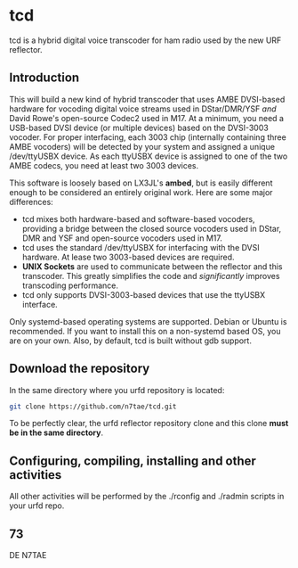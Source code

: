 ﻿# tcd

tcd is a hybrid digital voice transcoder for ham radio used by the new URF reflector.

## Introduction

This will build a new kind of hybrid transcoder that uses AMBE DVSI-based hardware for vocoding digital voice streams used in DStar/DMR/YSF *and* David Rowe's open-source Codec2 used in M17. At a minimum, you need a USB-based DVSI device (or multiple devices) based on the DVSI-3003 vocoder. For proper interfacing, each 3003 chip (internally containing three AMBE vocoders) will be detected by your system and assigned a unique /dev/ttyUSBX device. As each ttyUSBX device is assigned to one of the two AMBE codecs, you need at least two 3003 devices.

This software is loosely based on LX3JL's **ambed**, but is easily different enough to be considered an entirely original work. Here are some major differences:

- tcd mixes both hardware-based and software-based vocoders, providing a bridge between the closed source vocoders used in DStar, DMR and YSF and open-source vocoders used in M17.
- tcd uses the standard /dev/ttyUSBX for interfacing with the DVSI hardware. At lease two 3003-based devices are required.
- **UNIX Sockets** are used to communicate between the reflector and this transcoder. This greatly simplifies the code and *significantly* improves transcoding performance.
- tcd only supports DVSI-3003-based devices that use the ttyUSBX interface.

Only systemd-based operating systems are supported. Debian or Ubuntu is recommended. If you want to install this on a non-systemd based OS, you are on your own. Also, by default, tcd is built without gdb support.

## Download the repository

In the same directory where you urfd repository is located:

```bash
git clone https://github.com/n7tae/tcd.git
```

To be perfectly clear, the urfd reflector repository clone and this clone **must be in the same directory**.

## Configuring, compiling, installing and other activities

All other activities will be performed by the ./rconfig and ./radmin scripts in your urfd repo.

## 73

DE N7TAE
